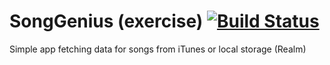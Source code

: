 # SongGenius (exercise) [![Build Status](https://travis-ci.org/KordianKL/SongGenius.svg?branch=master)](https://travis-ci.org/KordianKL/SongGenius)

Simple app fetching data for songs from iTunes or local storage (Realm)
